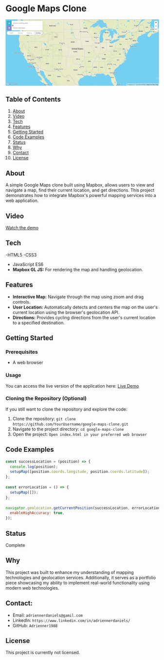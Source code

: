 # Google Maps Clone
![Project Screenshot](src/images/clone-map.png)

## Table of Contents
1. [About](#about)
2. [Video](#video)
3. [Tech](#tech)
4. [Features](#features)
5. [Getting Started](#getting-started)
6. [Code Examples](#code-examples)
7. [Status](#status)
8. [Why](#why)
9. [Contact](#contact)
10. [License](#license)


## About
A simple Google Maps clone built using Mapbox, allows users to view and navigate a map, find their current location, and get directions. This project demonstrates how to integrate Mapbox's powerful mapping services into a web application.

## Video
[Watch the demo](https://drive.google.com/file/d/1gG1ZQGPAXQlPg-q4xdXVXJS5PI5EsfXt/view?usp=sharing)

## Tech 
-HTML5
-CSS3
- JavaScript ES6
- **Mapbox GL JS:** For rendering the map and handling geolocation.

## Features
- **Interactive Map:** Navigate through the map using zoom and drag controls.
- **User Location:** Automatically detects and centers the map on the user's current location using the browser's geolocation API.
- **Directions:** Provides cycling directions from the user's current location to a specified destination.

## Getting Started

### Prerequisites
- A web browser

### Usage
You can access the live version of the application here: [Live Demo](https://ad-google-maps-clone.netlify.app/)

### Cloning the Repository (Optional)
If you still want to clone the repository and explore the code:
1. Clone the repository:  `git clone https://github.com/YourUsername/google-maps-clone.git`
2. Navigate to the project directory: `cd google-maps-clone`
3. Open the project: `Open index.html in your preferred web browser`

## Code Examples
```javascript
const successLocation = (position) => {
  console.log(position);
  setupMap([position.coords.longitude, position.coords.latitude]);
};

const errorLocation = () => {
  setupMap([]);
};

navigator.geolocation.getCurrentPosition(successLocation, errorLocation, {
  enableHighAccuracy: true,
});
```

## Status
Complete

## Why
This project was built to enhance my understanding of mapping technologies and geolocation services. 
Additionally, it serves as a portfolio piece showcasing my ability to implement real-world functionality using modern web technologies.

## Contact:
- Email: `adriennerdaniels@gamil.com`
- LinkedIn: `https://www.linkedin.com/in/adriennerdaniels/`
- GitHub: `Adrienner1988`

## License
This project is currently not licensed.
